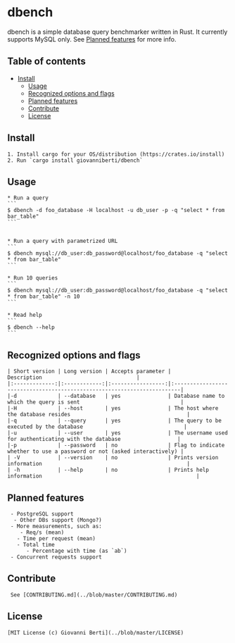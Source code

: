 # dbench
dbench is a simple database query benchmarker written in Rust.
It currently supports MySQL only. See [Planned features](#planned-features) for more info.

## Table of contents
 - [Install](#install)
     - [Usage](#usage)
     - [Recognized options and flags](#recognized-options-and-flags)
     - [Planned features](#planned-features)
     - [Contribute](#contribute)
     - [License](#license)

## Install

    1. Install cargo for your OS/distribution (https://crates.io/install)
    2. Run `cargo install giovanniberti/dbench`

## Usage
    * Run a query 
    ```
    $ dbench -d foo_database -H localhost -u db_user -p -q "select * from bar_table"
    ```


    * Run a query with parametrized URL
    ```
    $ dbench mysql://db_user:db_password@localhost/foo_database -q "select * from bar_table"
    ```

    * Run 10 queries
    ```
    $ dbench mysql://db_user:db_password@localhost/foo_database -q "select * from bar_table" -n 10
    ```

    * Read help
    ```
    $ dbench --help
    ```

## Recognized options and flags
    | Short version | Long version | Accepts parameter |                                Description                              |
    |:-------------:|:------------:|:-----------------:|:------------------------------------------------------------------------|
    |-d             | --database   | yes               | Database name to which the query is sent                                |
    |-H             | --host       | yes               | The host where the database resides                                     |
    |-q             | --query      | yes               | The query to be executed by the database                                |
    |-u             | --user       | yes               | The username used for authenticating with the database                  |
    |-p             | --password   | no                | Flag to indicate whether to use a password or not (asked interactively) |
    | -V            | --version    | no                | Prints version information                                              |
    | -h            | --help       | no                | Prints help information                                                 |


## Planned features
     - PostgreSQL support
      - Other DBs support (Mongo?)
     - More measurements, such as:
        - Req/s (mean)
       - Time per request (mean)
       - Total time
          - Percentage with time (as `ab`)
     - Concurrent requests support

## Contribute
     See [CONTRIBUTING.md](../blob/master/CONTRIBUTING.md)

## License
     
    [MIT License (c) Giovanni Berti](../blob/master/LICENSE)
